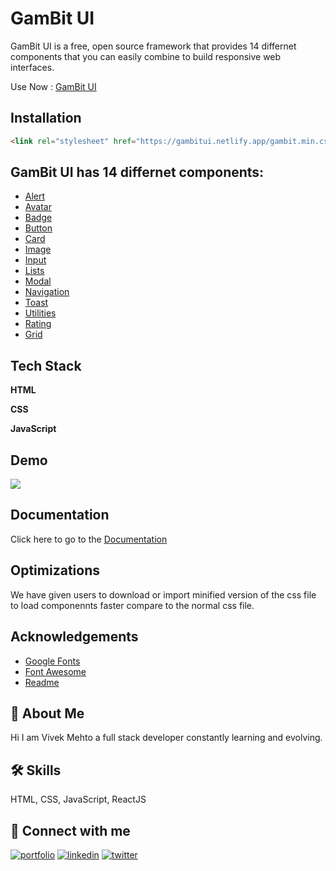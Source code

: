 
# GamBit UI

GamBit UI is a free, open source framework that provides 14 differnet components 
that you can easily combine to build responsive web interfaces.


Use Now : [GamBit UI](https://gambitui.netlify.app/)


## Installation

```html
<link rel="stylesheet" href="https://gambitui.netlify.app/gambit.min.css">
```

## GamBit UI has 14 differnet components:

- [Alert](https://gambitui.netlify.app/components/alert/alert.html)
- [Avatar](https://gambitui.netlify.app/components/avatar/avatar.html)
- [Badge](https://gambitui.netlify.app/components/badge/badge.html)
- [Button](https://gambitui.netlify.app/components/button/button.html)
- [Card](https://gambitui.netlify.app/components/card/card.html)
- [Image](https://gambitui.netlify.app/components/image/image.html)
- [Input](https://gambitui.netlify.app/components/input/input.html)
- [Lists](https://gambitui.netlify.app/components/list/list.html)
- [Modal](https://gambitui.netlify.app/components/modal/modal.html)
- [Navigation](https://gambitui.netlify.app/components/navigation/nav.html)
- [Toast](https://gambitui.netlify.app/components/toast/toast.html)
- [Utilities](https://gambitui.netlify.app/components/utilities/utilities.html)
- [Rating](https://gambitui.netlify.app/components/rating/rating.html)
- [Grid](https://gambitui.netlify.app/components/grid/grid.html)

## Tech Stack

**HTML**

**CSS**

**JavaScript**

## Demo

![](https://media.giphy.com/media/1tTXytIHjVs7UQhCIp/giphy.gif)

## Documentation

Click here to go to the [Documentation](https://gambitui.netlify.app/html/intro.html)


## Optimizations

We have given users to download or import minified version of the css file to load componennts faster compare to the normal css file. 

## Acknowledgements

 - [Google Fonts](https://fonts.google.com/specimen/Montserrat?query=mont)
 - [Font Awesome](https://fontawesome.com/)
 - [Readme](https://readme.so/)

## 🚀 About Me
Hi I am  Vivek Mehto a full stack developer constantly learning and evolving.


## 🛠 Skills
HTML, CSS, JavaScript, ReactJS


## 🔗 Connect with me
[![portfolio](https://img.shields.io/badge/my_portfolio-000?style=for-the-badge&logo=ko-fi&logoColor=white)](https://vivekmehto.netlify.app/)
[![linkedin](https://img.shields.io/badge/linkedin-0A66C2?style=for-the-badge&logo=linkedin&logoColor=white)](https://www.linkedin.com/in/vivek-mehto-8a22841ba/)
[![twitter](https://img.shields.io/badge/twitter-1DA1F2?style=for-the-badge&logo=twitter&logoColor=white)](https://twitter.com/vivekmehto_)

